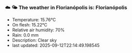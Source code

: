 ### ☁️ 🌤️  The weather in Florianópolis is: Florianópolis

- Temperature: 15.76°C
- On flesh: 15.22°C
- Relative air humidity: 70%
- Rain: 0.0 mm
- Description: Clear sky
- last updated: 2025-09-12T22:14:49.198545
